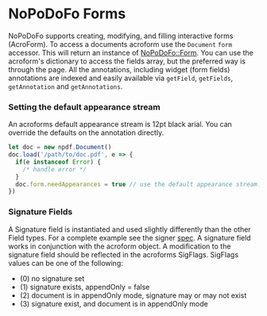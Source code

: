 # NoPoDoFo Forms

NoPoDoFo supports creating, modifying, and filling interactive forms (AcroForm). 
To access a documents acroform use the `Document` `form` accessor. This will return an instance of
[NoPoDoFo::Form](). 
You can use the acroform's dictionary to access the fields array, but the preferred way is through the page.
All the annotations, including widget (form fields) annotations are indexed and easily available via `getField`,
`getFields`, `getAnnotation` and `getAnnotations`.  

### Setting the default appearance stream
An acroforms default appearance stream is 12pt black arial. You can override the defaults on the annotation directly.
```typescript
let doc = new npdf.Document()
doc.load('/path/to/doc.pdf', e => {
  if(e instanceof Error) {
    /* handle error */
  }
  doc.form.needAppearances = true // use the default appearance stream.
})
```

### Signature Fields
A Signature field is instantiated and used slightly differently than the other Field types. For a complete example see the signer [spec]().
A signature field works in conjunction with the acroform object. A modification to the signature field should be reflected in the acroforms
SigFlags. SigFlags values can be one of the following:
  - (0) no signature set
  - (1) signature exists, appendOnly = false
  - (2) document is in appendOnly mode, signature may or may not exist
  - (3) signature exist, and document is in appendOnly mode

